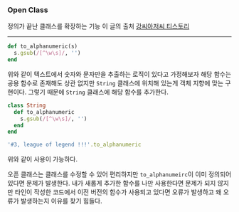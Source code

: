 ### Open Class
정의가 끝난 클래스를 확장하는 기능
이 글의 출처 [강씨아저씨 티스토리](https://idea-sketch.tistory.com/36?category=662021)
***
```ruby
def to_alphanumeric(s)
  s.gsub(/[^\w\s]/, '')
end
```
위와 같이 텍스트에서 숫자와 문자만을 추출하는 로직이 있다고 가정해보자 해당 함수는 공용 함수로 존재해도 상관 없지만 `String` 클래스에 위치해 있는게 객체 지향에 맞는 구현이다. 그렇기 때문에 `String` 클래스에 해당 함수를 추가한다.

```ruby
class String
  def to_alphanumeric
    s.gsub(/[^\w\s]/, '')
  end
end
```

```ruby
'#3, league of legend !!!'.to_alphanumeric
```

위와 같이 사용이 가능하다.

오픈 클래스는 클래스를 수정할 수 있어 편리하지만 `to_alphanumeirc`이 이미 정의되어 있다면 문제가 발생한다. 내가 새롭게 추가한 함수를 나만 사용한다면 문제가 되지 않지만 타인이 작성한 코드에서 이전 버전의 함수가 사용되고 있다면 오류가 발생하고 왜 오류가 발생하는지 이유를 찾기 힘들다.

